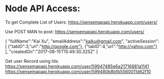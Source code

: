 # Node API Access:

To get Complete List of Users:
https://sensemapapi.herokuapp.com/users/

Use POST MAN to post:
https://sensemapapi.herokuapp.com/users/

{
"fullName":"Kai Xu",
"emailAddress":"kaiku@gmail.com",
"activeSession":[ {"tabID":3,"url":"http://google.com"}, {"tabID":4,"url":"http://yahoo.com"} ],
"createdOn":"2017-08-15T15:49:30.325Z"
}

Get user Record using Ids:
https://sensemapapi.herokuapp.com/user/59947485e6a21716881a1141
https://sensemapapi.herokuapp.com/user/599480b8bfb5560011d62f10

